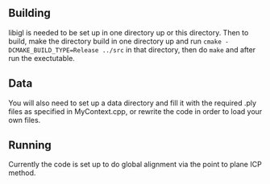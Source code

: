 ## Building
libigl is needed to be set up in one directory up or this directory. Then to build, make the directory build in one directory up and run `cmake -DCMAKE_BUILD_TYPE=Release ../src` in that directory, then do `make` and after run the exectutable.

## Data
You will also need to set up a data directory and fill it with the required .ply files as specified in MyContext.cpp, or rewrite the code in order to load your own files.

## Running
Currently the code is set up to do global alignment via the point to plane ICP method.
